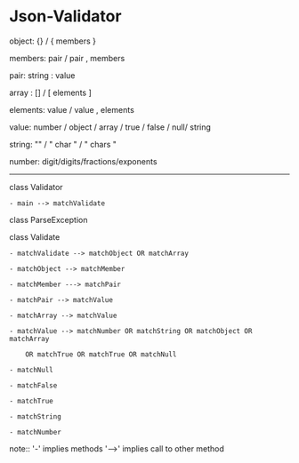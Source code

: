 # Json-Validator

object:   {} / { members }

members:  pair / pair , members

pair:     string : value

array :   [] / [ elements ]

elements: value / value , elements

value:    number / object / array / true / false / null/ string 

string:   "" / " char " / " chars "

number:   digit/digits/fractions/exponents


----------------------------------------------------------------------------------------------


class Validator

    - main --> matchValidate


class ParseException


class Validate

    - matchValidate --> matchObject OR matchArray

    - matchObject --> matchMember

    - matchMember ---> matchPair

    - matchPair --> matchValue

    - matchArray --> matchValue

    - matchValue --> matchNumber OR matchString OR matchObject OR matchArray

        OR matchTrue OR matchTrue OR matchNull 

    - matchNull

    - matchFalse

    - matchTrue

    - matchString

    - matchNumber






note::
   '-' implies methods
   '-->' implies call to other method
